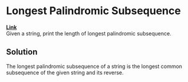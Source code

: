 # Longest Palindromic Subsequence  
**[Link](https://takeuforward.org/data-structure/longest-palindromic-subsequence-dp-28/)**  
Given a string, print the length of longest palindromic subsequence.  

## Solution  
The longest palindromic subsequence of a string is the longest common subsequence of the given string and its reverse.  

